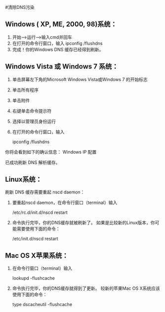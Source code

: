 #清除DNS污染

## Windows ( XP, ME, 2000, 98)系统：

1. 开始——>运行——>输入cmd并回车
2. 在打开的命令行窗口，输入
	ipconfig /flushdns 
3. 完成！你的Windows DNS 缓存已经得到刷新。

## Windows Vista 或 Windows 7 系统：

1. 单击屏幕左下角的Microsoft Windows Vista或Windows 7 的开始标志 
2. 单击所有程序 
3. 单击附件
4. 右键单击命令提示符 
5. 选择以管理员身份运行
6. 在打开的命令行窗口，输入

	ipconfig /flushdns

你将会看到如下的确认信息： Windows IP 配置

已成功刷新 DNS 解析缓存。


## Linux系统：

刷新 DNS 缓存需要重起 nscd daemon： 

1. 要重起nscd daemon，在命令行窗口（terminal）输入

	/etc/rc.d/init.d/nscd restart

2. 命令执行完毕，你的DNS缓存就被刷新了。
如果是比较新的Linux版本，你可能需要使用下面的命令： 

	/etc/init.d/nscd restart


## Mac OS X苹果系统：
1. 在命令行窗口（terminal）输入

	lookupd -flushcache

2. 命令执行完毕，你的DNS缓存就得到了更新。
较新的苹果Mac OS X系统应该使用下面的命令： 

	type dscacheutil -flushcache
